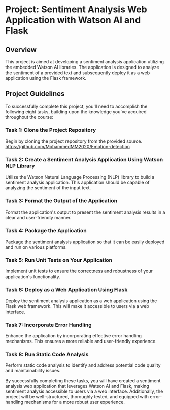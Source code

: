 # Project: Sentiment Analysis Web Application with Watson AI and Flask

## Overview
This project is aimed at developing a sentiment analysis application utilizing the embedded Watson AI libraries. The application is designed to analyze the sentiment of a provided text and subsequently deploy it as a web application using the Flask framework.

## Project Guidelines

To successfully complete this project, you'll need to accomplish the following eight tasks, building upon the knowledge you've acquired throughout the course:

### Task 1: Clone the Project Repository
Begin by cloning the project repository from the provided source.
https://github.com/MohammedMM2020/Emotion-detection

### Task 2: Create a Sentiment Analysis Application Using Watson NLP Library
Utilize the Watson Natural Language Processing (NLP) library to build a sentiment analysis application. This application should be capable of analyzing the sentiment of the input text.

### Task 3: Format the Output of the Application
Format the application's output to present the sentiment analysis results in a clear and user-friendly manner.

### Task 4: Package the Application
Package the sentiment analysis application so that it can be easily deployed and run on various platforms.

### Task 5: Run Unit Tests on Your Application
Implement unit tests to ensure the correctness and robustness of your application's functionality.

### Task 6: Deploy as a Web Application Using Flask
Deploy the sentiment analysis application as a web application using the Flask web framework. This will make it accessible to users via a web interface.

### Task 7: Incorporate Error Handling
Enhance the application by incorporating effective error handling mechanisms. This ensures a more reliable and user-friendly experience.

### Task 8: Run Static Code Analysis
Perform static code analysis to identify and address potential code quality and maintainability issues.

By successfully completing these tasks, you will have created a sentiment analysis web application that leverages Watson AI and Flask, making sentiment analysis accessible to users via a web interface. Additionally, the project will be well-structured, thoroughly tested, and equipped with error-handling mechanisms for a more robust user experience.
